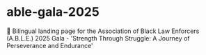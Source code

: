 # able-gala-2025
🎉 Bilingual landing page for the Association of Black Law Enforcers (A.B.L.E.) 2025 Gala - 'Strength Through Struggle: A Journey of Perseverance and Endurance'
